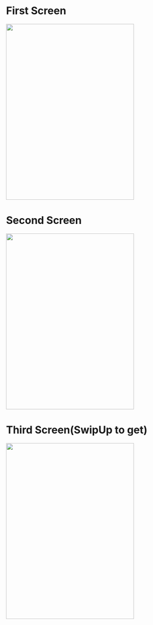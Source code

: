# First Screen
<img src="https://user-images.githubusercontent.com/77614770/212978397-22e4d6f5-e8f9-4f50-9e01-1efd4cfeb8c3.jpg" width="350" height="480">

# Second Screen
<img src="https://user-images.githubusercontent.com/77614770/212979115-c61b4377-0298-4541-a248-df72a82f99cd.jpg" width="350" height="480">

# Third Screen(SwipUp to get)
<img src="https://user-images.githubusercontent.com/77614770/212979228-6b354a5a-965d-40e6-ae3c-28c577255bf1.jpg" width="350" height="480">
